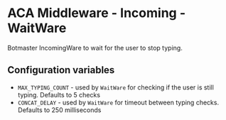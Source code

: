 # ACA Middleware - Incoming - WaitWare

Botmaster IncomingWare to wait for the user to stop typing.

## Configuration variables

- `MAX_TYPING_COUNT` - used by `WaitWare` for checking if the user is still typing. Defaults to 5 checks
- `CONCAT_DELAY` - used by `WaitWare` for timeout between typing checks. Defaults to 250 milliseconds
